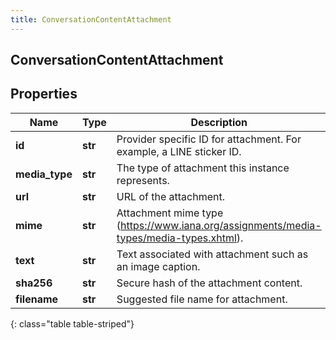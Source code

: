 ```yaml
---
title: ConversationContentAttachment
---
```

## ConversationContentAttachment

## Properties

|Name | Type | Description | Notes|
|------------ | ------------- | ------------- | -------------|
| **id** | **str** | Provider specific ID for attachment. For example, a LINE sticker ID. | [optional] |
| **media_type** | **str** | The type of attachment this instance represents. | |
| **url** | **str** | URL of the attachment. | [optional] |
| **mime** | **str** | Attachment mime type (https://www.iana.org/assignments/media-types/media-types.xhtml). | [optional] |
| **text** | **str** | Text associated with attachment such as an image caption. | [optional] |
| **sha256** | **str** | Secure hash of the attachment content. | [optional] |
| **filename** | **str** | Suggested file name for attachment. | [optional] |
{: class="table table-striped"}


